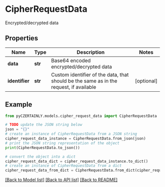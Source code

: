 # CipherRequestData

Encrypted/decrypted data

## Properties

Name | Type | Description | Notes
------------ | ------------- | ------------- | -------------
**data** | **str** | Base64 encoded encrypted/decrypted data | 
**identifier** | **str** | Custom identifier of the data, that should be the same as in the request, if available | [optional] 

## Example

```python
from pyCZERTAINLY.models.cipher_request_data import CipherRequestData

# TODO update the JSON string below
json = "{}"
# create an instance of CipherRequestData from a JSON string
cipher_request_data_instance = CipherRequestData.from_json(json)
# print the JSON string representation of the object
print(CipherRequestData.to_json())

# convert the object into a dict
cipher_request_data_dict = cipher_request_data_instance.to_dict()
# create an instance of CipherRequestData from a dict
cipher_request_data_from_dict = CipherRequestData.from_dict(cipher_request_data_dict)
```
[[Back to Model list]](../README.md#documentation-for-models) [[Back to API list]](../README.md#documentation-for-api-endpoints) [[Back to README]](../README.md)


